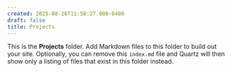 ```yaml
---
created: 2025-08-26T11:58:27.000-0400
draft: false
title: Projects
---
```


This is the **Projects** folder. Add Markdown files to this folder to build out your site. Optionally, you can remove this `index.md` file and Quartz will then show only a listing of files that exist in this folder instead.